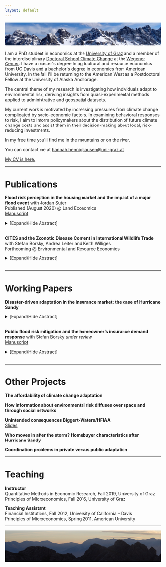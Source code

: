 ```yaml
---
layout: default
---
```

<img src="/assets/img/mountains3.jpeg" alt="AxamerLizum" />

I am a PhD student in economics at the [University of Graz](https://volkswirtschaftslehre.uni-graz.at/en/) and a member of the interdisciplinary [Doctoral School Climate Change](https://dk-climate-change.uni-graz.at/en/) at the [Wegener Center](https://wegcenter.uni-graz.at/en/). I have a master's degree in agricultural and resource economics from UC Davis and a bachelor's degree in economics from American University. In the fall I'll be returning to the American West as a Postdoctoral Fellow at the University of Alaska Anchorage.

The central theme of my research is investigating how individuals adapt to environmental risk, deriving insights from quasi-experimental methods applied to administrative and geospatial datasets.

My current work is motivated by increasing pressures from climate change complicated by socio-economic factors. In examining behavioral responses to risk, I aim to inform policymakers about the distribution of future climate change costs and assist them in their decision-making about local, risk-reducing investments.

In my free time you'll find me in the mountains or on the river.

You can contact me at [hannah.hennighausen@uni-graz.at](mailto:hannah.hennighausen@uni-graz.at).

[My CV is here.](https://hannahhennighausen.github.io/CV/Hennighausen_CV.pdf)

* * *

# Publications

**Flood risk perception in the housing market and the impact of a major flood event** with Jordan Suter <br />
Published (August 2020) @ Land Economics <br />
[Manuscript](https://hannahhennighausen.github.io/Papers/BoulderFlooding.pdf)
<details>
  <summary>[Expand/Hide Abstract]</summary> 
  
The impact of flood events on flood risk perception has important implications for policy. Applying a novel dataset featuring the flooding extents from a severe event in Colorado, we disentangle inundated properties from "near-misses", defined as structures not directly flooded but located in the 100- year floodplain. Using a triple-difference hedonic framework, we show that inundated properties in the floodplain underwent a decrease in price after the flood, while "near-misses" saw a relative price increase. We speculate that inundated properties are perceived as being riskier and "near-misses" relatively less risky, suggesting the possible influence of the availability heuristic or Bayesian learning.

</details>
<br />

**CITES and the Zoonotic Disease Content in International Wildlife Trade** with Stefan Borsky, Andrea Leiter and Keith Williges <br />
Forthcoming @ Environmental and Resource Economics <br />
<details>
  <summary>[Expand/Hide Abstract]</summary> 
  
International  trade  in  wildlife  is  one  contributing  factor  to  zoonotic  disease  risk.   Using  descriptive statistics, this paper shows that in the last decades, the volume and pattern of internationally traded wildlife has changed considerably and, with it, the zoonotic pathogens that are traded.  In an econometric analysis, we give evidence that an international environmental trade agreement could be used to limit the spread of zoonotic pathogens and disease.  More specifically, combining zoonotic disease data with wildlife trade data from the Convention on International Trade in Endangered Species of Wildlife and Fauna (CITES), we show that making trade requirements more stringent leads to a decrease in the number of animals traded and, incidentally, also the number of zoonotic diseases that are traded.  Our results contribute to the discussion of policy measures that manage the spread of zoonotic diseases.

</details>
<br />

* * *

# Working Papers

**Disaster-driven adaptation in the insurance market: the case of Hurricane Sandy** <br />
<details>
  <summary>[Expand/Hide Abstract]</summary>
Climate change and urbanization are escalating flood risk around the globe. Studying the factors that drive people to adapt to their changing risks aids policy makers in predicting future flooding costs and policy needs. This paper investigates the role of experienced risk in adaptation decisions. I exploit spatial variation in flooding to estimate the causal effect of Hurricane Sandy on people's decisions to insure against future flood damages. Hurricane Sandy’s flooding boundaries had a large and long-lived impact. Since the storm, flood insurance demand in flooded areas has continuously increased relative to nearby areas that were not flooded. The estimated insurance response was driven by the purchase and retention of relatively cheaper policies located in the most flood-damaged areas, implying that cost was a critical factor in people's adaptation decisions. Simulated flooding extents of six other recent events give evidence that Hurricane Sandy's adaptation response was the exception and not the rule.
</details>
<br />

**Public flood risk mitigation and the homeowner’s insurance demand response** with Stefan Borsky _under review_ <br />
[Manuscript](https://hannahhennighausen.github.io/Papers/BorskyHennighausen_CRS.pdf)
<details>
  <summary>[Expand/Hide Abstract]</summary>
This paper investigates the influence of public risk mitigating activities on individuals’ decisions to privately mitigate their disaster risks. We exploit heterogeneity in measures under the Community Rating System in the U.S. to empirically demonstrate that government investment in flood risk communication activities crowd-in private flood insurance demand while activities that lower the flood hazard residents face crowd-out private flood insurance demand. We also give evidence that flood insurance abides by the law of demand: as com- munities receive price discounts on their insurance policies, demand increases. Our results imply that governments can amplify the price effect by investing in additional risk communication activities, or dilute it by investing in hazard mitigation. This paper contributes to the discussion of the efficacy of disaster risk mitigation strategies and who ultimately bears the costs of natural disasters.
</details>
<br />

* * *

# Other Projects

**The affordability of climate change adaptation** <br />

**How information about environmental risk diffuses over space and through social networks** <br />

**Unintended consequences Biggert-Waters/HFIAA** <br />
[Slides](https://hannahhennighausen.github.io/Slides/Insurance_Downturn.pdf)

**Who moves in after the storm? Homebuyer characteristics after Hurricane Sandy** <br />

**Coordination problems in private versus public adaptation**

* * *

# Teaching

**Instructor** <br />
Quantitative Methods in Economic Research, Fall 2019, University of Graz <br />
Principles of Microeconomics, Fall 2016, University of Graz

**Teaching Assistant** <br />
Financial Institutions, Fall 2012, University of California – Davis <br />
Principles of Microeconomics, Spring 2011, American University

* * *

<img src="/assets/img/mountains2.jpeg" alt="ReitherSpitze" /> 
